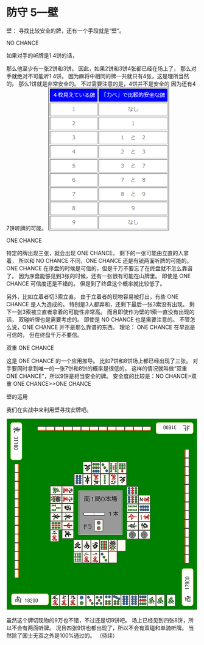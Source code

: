 # 防守 5—壁

壁：  寻找比较安全的牌，还有一个手段就是“壁”。

NO CHANCE

 如果对手的听牌是1 4饼的话，

那么他至少有一张2饼和3饼。 因此，如果2饼和3饼4张都已经在场上了， 那么对手就绝对不可能听1 4饼。  因为麻将中相同的牌一共就只有4张，这是理所当然的。 那么1饼就是非常安全的。  不过需要注意的是，4饼并不是安全的 因为还有4 7饼听牌的可能。
![image](./output/image_page199_5.png)

ONE CHANCE

  特定的牌出现三张，就会出现 ONE CHANCE， 剩下的一张可能由立直的人拿着， 所以和 NO CHANCE 不同，ONE CHANCE 还是有铳两面听牌的可能的。  ONE CHANCE 在序盘的时候是可信的，但是千万不要忘了在终盘就不怎么靠谱了。  因为序盘能够见到3张的时候，还有一张很有可能在山牌里。 即使是 ONE CHANCE 可信度还是不错的。  但是到了终盘这个概率就比较低了。

 另外，比如立着者切3索立直。 由于立着者的现物容易被打出，有些 ONE CHANCE 是人为造成的。  特别是3人都弃和，还剩下最后一张3索没有出现。 剩下一张3索被立直者拿着的可能性非常高。  而且即使作为壁的1索一直没有出现的话， 双碰听牌也是需要考虑的。 即使是 NO CHANCE 也是需要注意的。  不管怎么说，ONE CHANCE 并不是那么靠谱的东西。
 理论： ONE CHANCE 在早巡是可信的， 但在终盘千万不要信。

双重 ONE CHANCE

这是 ONE CHANCE 的一个应用推导。  比如7饼和8饼场上都已经出现了三张。 对手要同时拿到唯一的一张7饼和8饼的概率是很低的，  这样的情况就叫做“双重 ONE CHANCE”，所以9饼是相当安全的牌。 安全度的比较是：NO CHANCE>双重 ONE CHANCE>>ONE CHANCE

壁的运用

 我们在实战中来利用壁寻找安牌吧。

![image](./output/image_page201_10.png)

 虽然这个牌切现物的9万也不错，不过还是切9饼吧。  场上已经见到四张8饼，所以不会有两面听牌。 况且四张9饼也都出现了，所以不会有双碰和单骑听牌。 当然除了国士无双之外是100%通过的。  （待续）